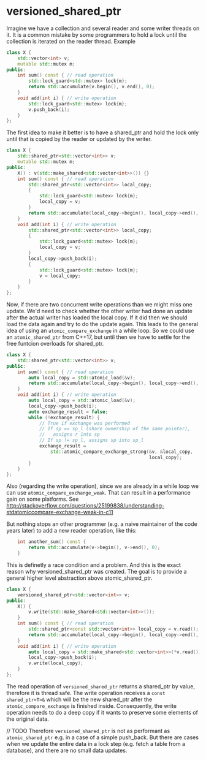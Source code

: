 # versioned_shared_ptr

Imagine we have a collection and several reader and some writer threads on it.
It is a common mistake by some programmers to hold a lock until the collection is iterated on the reader thread.
Example

```c++
class X {
    std::vector<int> v;
    mutable std::mutex m;
public:
    int sum() const { // read operation
        std::lock_guard<std::mutex> lock{m};
        return std::accumulate(v.begin(), v.end(), 0);
    }
    void add(int i) { // write operation
        std::lock_guard<std::mutex> lock{m};
        v.push_back(i);
    }
};
```

The first idea to make it better is to have a shared_ptr and hold the lock only until that is copied by the reader or updated by the writer.
```c++
class X {
    std::shared_ptr<std::vector<int>> v;
    mutable std::mutex m;
public:
    X() : v(std::make_shared<std::vector<int>>()) {}
    int sum() const { // read operation
        std::shared_ptr<std::vector<int>> local_copy;
        {
            std::lock_guard<std::mutex> lock{m};
            local_copy = v;
        }
        return std::accumulate(local_copy->begin(), local_copy->end(), 0);
    }
    void add(int i) { // write operation
        std::shared_ptr<std::vector<int>> local_copy;
        {
            std::lock_guard<std::mutex> lock{m};
            local_copy = v;
        }
        local_copy->push_back(i);
        {
            std::lock_guard<std::mutex> lock{m};
            v = local_copy;
        }
    }
};
```
Now, if there are two concurrent write operations than we might miss one update.
We'd need to check whether the other writer had done an update after the actual writer has loaded the local copy.
If it did then we should load the data again and try to do the update again.
This leads to the general idea of using an `atomic_compare_exchange` in a while loop.
So we could use an `atomic_shared_ptr` from C++17, but until then we have to settle for the free funtcion overloads for shared_ptr.
  
```c++
class X {
    std::shared_ptr<std::vector<int>> v;
public:
    int sum() const { // read operation
        auto local_copy = std::atomic_load(&v);
        return std::accumulate(local_copy->begin(), local_copy->end(), 0);
    }
    void add(int i) { // write operation
        auto local_copy = std::atomic_load(&v);
        local_copy->push_back(i);
        auto exchange_result = false;
        while (!exchange_result) {
            // True if exchange was performed
            // If sp == sp_l (share ownership of the same pointer),
            //   assigns r into sp
            // If sp != sp_l, assigns sp into sp_l
            exchange_result =
                std::atomic_compare_exchange_strong(&v, &local_copy,
                                                    local_copy);
        }
    }
};
```

Also (regarding the write operation), since we are already in a while loop we can use `atomic_compare_exchange_weak`.
That can result in a performance gain on some platforms.
See http://stackoverflow.com/questions/25199838/understanding-stdatomiccompare-exchange-weak-in-c11

But nothing stops an other programmer (e.g. a naive maintainer of the code years later) to add a new reader operation, like this:
```c++
    int another_sum() const {
        return std::accumulate(v->begin(), v->end(), 0);
    }
```
This is definetly a race condition and a problem. 
And this is the exact reason why versioned_shared_ptr was created.
The goal is to provide a general higher level abstraction above atomic_shared_ptr.

```c++
class X {
    versioned_shared_ptr<std::vector<int>> v;
public:
    X() {
        v.write(std::make_shared<std::vector<int>>());
    }
    int sum() const { // read operation
        std::shared_ptr<const std::vector<int>> local_copy = v.read();
        return std::accumulate(local_copy->begin(), local_copy->end(), 0);
    }
    void add(int i) { // write operation
        auto local_copy = std::make_shared<std::vector<int>>(*v.read());
        local_copy->push_back(i);
        v.write(local_copy);
    }
};
```
The read operation of `versioned_shared_ptr` returns a shared_ptr<const T> by value, therefore it is thread safe.
The write operation receives a `const shared_ptr<T>&` which will be the new shared_ptr after the `atomic_compare_exchange` is finished inside.
Consequently, the write operation needs to do a deep copy if it wants to preserve some elements of the original data.

// TODO
Therefore `versioned_shared_ptr` is not as performant as `atomic_shared_ptr` e.g. in a case of a simple push_back.
But there are cases when we update the entire data in a lock step (e.g. fetch a table from a database), and there are no small data updates.

